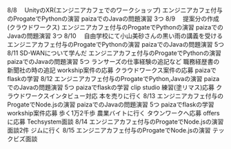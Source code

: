 8/8
　UnityのXR(エンジニアカフェでのワークショップ)
  エンジニアカフェ付与のProgateでPythonの演習
  paizaでのJavaの問題演習 3つ
8/9
　提案分の作成(クラウドワークス)
  エンジニアカフェ付与のProgateでPythonの演習
  paizaでのJavaの問題演習 3つ
8/10
　自由学校にて小山美砂さんの黒い雨の講義を受ける
  エンジニアカフェ付与のProgateでPythonの演習
  paizaでのJavaの問題演習 5つ
8/11
  SD-WANについて学んだ
  エンジニアカフェ付与のProgateでPythonの演習
  paizaでのJavaの問題演習 5つ
  ランサーズの仕事経験の追記など
  職務経歴書の新聞社の時の追記
  workship案件の応募
  クラウドワークス案件の応募
  paizaでflaskの学習
8/12
  エンジニアカフェ付与のProgateでPython,Javaの演習
  paizaでのJavaの問題演習 5つ
  paizaでflaskの学習
  clip studio 練習(塗リマス)応募
  クラウドワークスインタビュー対応
  本を売りに行く
8/13
  エンジニアカフェ付与のProgateでNode.jsの演習
  paizaでのJavaの問題演習 5つ
  paizaでflaskの学習
  workship案件応募
  歩く1万2千歩
  農業バイトに行く
  タウンワークへ応募
  offersに応募
  Techsystem面談
8/14
  エンジニアカフェ付与のProgateでNode.jsの演習
  面談2件
  ジムに行く
8/15
  エンジニアカフェ付与のProgateでNode.jsの演習
  テックビズ面談